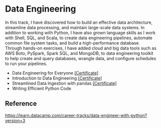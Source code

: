 # Data Engineering

In this track, I have discovered how to build an effective data architecture, streamline data processing, and maintain large-scale data systems. In addition to working with Python, I have also grown language skills as I work with Shell, SQL, and Scala, to create data engineering pipelines, automate common file system tasks, and build a high-performance database. Through hands-on exercises, I have added cloud and big data tools such as AWS Boto, PySpark, Spark SQL, and MongoDB, to data engineering toolkit to help create and query databases, wrangle data, and configure schedules to run your pipelines. 

- Data Engineering for Everyone [[Certificate]](https://github.com/minji-mia/data-engineering/blob/main/certificate/Data%20Engineering%20for%20everyone.pdf)
- Introduction to Data Engineering [[Certificate]](https://github.com/minji-mia/data-engineering/blob/main/certificate/Introduction%20to%20Data%20Engineering.pdf)
- Streamlined Data Ingestion with pandas [[Certificate]](https://github.com/minji-mia/data-engineering/blob/main/certificate/Streamlined%20Data%20Ingestion%20with%20pandas.pdf)
- Writing Efficient Python Code

## Reference
https://learn.datacamp.com/career-tracks/data-engineer-with-python?version=3
